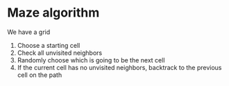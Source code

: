 # Maze algorithm

We have a grid

1. Choose a starting cell
2. Check all unvisited neighbors
3. Randomly choose which is going to be the next cell
4. If the current cell has no unvisited neighbors, backtrack to the previous cell on the path